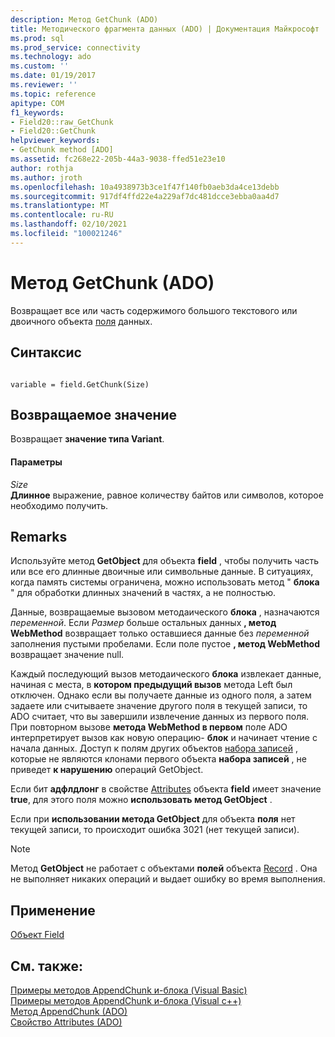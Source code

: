 ```yaml
---
description: Метод GetChunk (ADO)
title: Методического фрагмента данных (ADO) | Документация Майкрософт
ms.prod: sql
ms.prod_service: connectivity
ms.technology: ado
ms.custom: ''
ms.date: 01/19/2017
ms.reviewer: ''
ms.topic: reference
apitype: COM
f1_keywords:
- Field20::raw_GetChunk
- Field20::GetChunk
helpviewer_keywords:
- GetChunk method [ADO]
ms.assetid: fc268e22-205b-44a3-9038-ffed51e23e10
author: rothja
ms.author: jroth
ms.openlocfilehash: 10a4938973b3ce1f47f140fb0aeb3da4ce13debb
ms.sourcegitcommit: 917df4ffd22e4a229af7dc481dcce3ebba0aa4d7
ms.translationtype: MT
ms.contentlocale: ru-RU
ms.lasthandoff: 02/10/2021
ms.locfileid: "100021246"
---
```

# <a name="getchunk-method-ado"></a>Метод GetChunk (ADO)
Возвращает все или часть содержимого большого текстового или двоичного объекта [поля](./field-object.md) данных.  
  
## <a name="syntax"></a>Синтаксис  
  
```  
  
variable = field.GetChunk(Size)  
```  
  
## <a name="return-value"></a>Возвращаемое значение  
 Возвращает **значение типа Variant**.  
  
#### <a name="parameters"></a>Параметры  
 *Size*  
 **Длинное** выражение, равное количеству байтов или символов, которое необходимо получить.  
  
## <a name="remarks"></a>Remarks  
 Используйте метод **GetObject** для объекта **field** , чтобы получить часть или все его длинные двоичные или символьные данные. В ситуациях, когда память системы ограничена, можно использовать метод " **блока** " для обработки длинных значений в частях, а не полностью.  
  
 Данные, возвращаемые вызовом методаического **блока** , назначаются *переменной*. Если *Размер* больше остальных данных **, метод WebMethod** возвращает только оставшиеся данные без *переменной* заполнения пустыми пробелами. Если поле пустое **, метод WebMethod** возвращает значение null.  
  
 Каждый последующий вызов методаического **блока** извлекает данные, начиная с места, в **котором предыдущий вызов** метода Left был отключен. Однако если вы получаете данные из одного поля, а затем задаете или считываете значение другого поля в текущей записи, то ADO считает, что вы завершили извлечение данных из первого поля. При повторном вызове **метода WebMethod в первом** поле ADO интерпретирует вызов как новую операцию- **блок** и начинает чтение с начала данных. Доступ к полям других объектов [набора записей](./recordset-object-ado.md) , которые не являются клонами первого объекта **набора записей** , не приведет **к нарушению** операций GetObject.  
  
 Если бит **адфлдлонг** в свойстве [Attributes](./attributes-property-ado.md) объекта **field** имеет значение **true**, для этого поля можно **использовать метод GetObject** .  
  
 Если при **использовании метода GetObject** для объекта **поля** нет текущей записи, то происходит ошибка 3021 (нет текущей записи).  
  
> [!NOTE]
>  Метод **GetObject** не работает с объектами **полей** объекта [Record](./record-object-ado.md) . Она не выполняет никаких операций и выдает ошибку во время выполнения.  
  
## <a name="applies-to"></a>Применение  
 [Объект Field](./field-object.md)  
  
## <a name="see-also"></a>См. также:  
 [Примеры методов AppendChunk и-блока (Visual Basic)](./appendchunk-and-getchunk-methods-example-vb.md)   
 [Примеры методов AppendChunk и-блока (Visual c++)](./appendchunk-and-getchunk-methods-example-vc.md)   
 [Метод AppendChunk (ADO)](./appendchunk-method-ado.md)   
 [Свойство Attributes (ADO)](./attributes-property-ado.md)